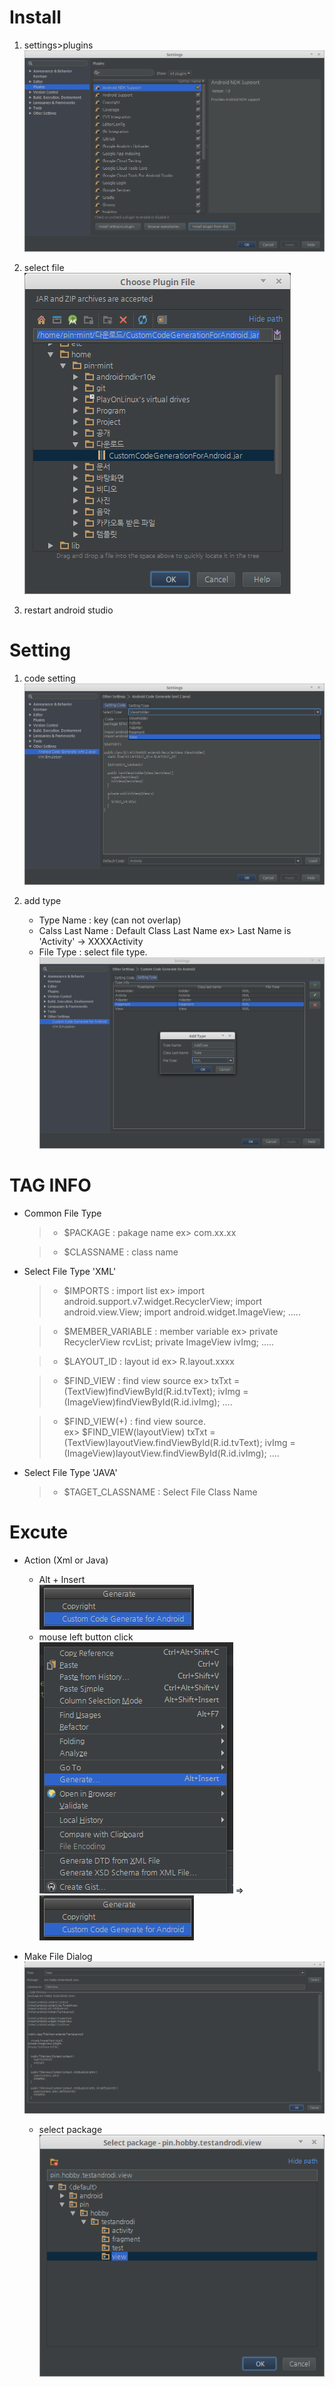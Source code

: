 
Install
=======
1. settings>plugins
![](ReadmeRes/install.png)

1. select file  
![](ReadmeRes/select_file.png)

1. restart android studio

Setting
=======
1. code setting
![](ReadmeRes/setting_1.png)

1. add type
    * Type Name : key (can not overlap)
    * Calss Last Name : Default Class Last Name 
        ex> Last Name is 'Activity' -> XXXXActivity
    * File Type : select file type.    
      ![](ReadmeRes/setting_2.png)


TAG INFO 
========
* Common File Type 
    >+ $PACKAGE : pakage name 
        ex> com.xx.xx
        
    >+ $CLASSNAME : class name

* Select File Type 'XML'

    >+ $IMPORTS : import list
        ex> 
        import android.support.v7.widget.RecyclerView;
        import android.view.View;
        import android.widget.ImageView;
        .....

    >+ $MEMBER_VARIABLE : member variable
        ex> 
        private RecyclerView        rcvList;
        private ImageView           ivImg;
        .....

    >+ $LAYOUT_ID : layout id
        ex> R.layout.xxxx
        
    >+ $FIND_VIEW : find view source
        ex> 
        txTxt = (TextView)findViewById(R.id.tvText);
        ivImg = (ImageView)findViewById(R.id.ivImg);
        ....
        
    >+ $FIND_VIEW(+) : find view source.   
        ex> $FIND_VIEW(layoutView)
        txTxt = (TextView)layoutView.findViewById(R.id.tvText);
        ivImg = (ImageView)layoutView.findViewById(R.id.ivImg);
        ....
        

* Select File Type 'JAVA'
    >+ $TAGET_CLASSNAME : Select File Class Name

Excute
======

* Action (Xml or Java)
    + Alt + Insert  
        ![](ReadmeRes/action_1.png)
    + mouse left button click   
        ![](ReadmeRes/action_2.png) => ![](ReadmeRes/action_1.png)

* Make File Dialog  
    ![](ReadmeRes/make_code.png)
    + select package  
        ![](ReadmeRes/select_package.png)
